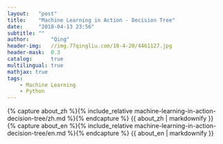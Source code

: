 ```yaml
---
layout:   "post"
title:    "Machine Learning in Action - Decision Tree"
date:     "2018-04-13 23:56"
subtitle: ""
author:       "Qing"
header-img:   //img.77qingliu.com/18-4-20/4461127.jpg
header-mask:  0.3
catalog:      true
multilingual: true
mathjax: true
tags:
    - Machine Learning
    - Python
---
```

<!-- Chinese Version -->
<div class="zh post-container">
    {% capture about_zh %}{% include_relative machine-learning-in-action-decision-tree/zh.md %}{% endcapture %}
    {{ about_zh | markdownify }}
</div>

<!-- English Version -->
<div class="en post-container">
    {% capture about_en %}{% include_relative machine-learning-in-action-decision-tree/en.md %}{% endcapture %}
    {{ about_en | markdownify }}
</div>
